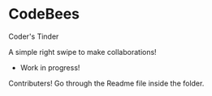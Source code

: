 # CodeBees

Coder's Tinder

A simple right swipe to make collaborations!

- Work in progress!

Contributers! Go through the Readme file inside the folder.
